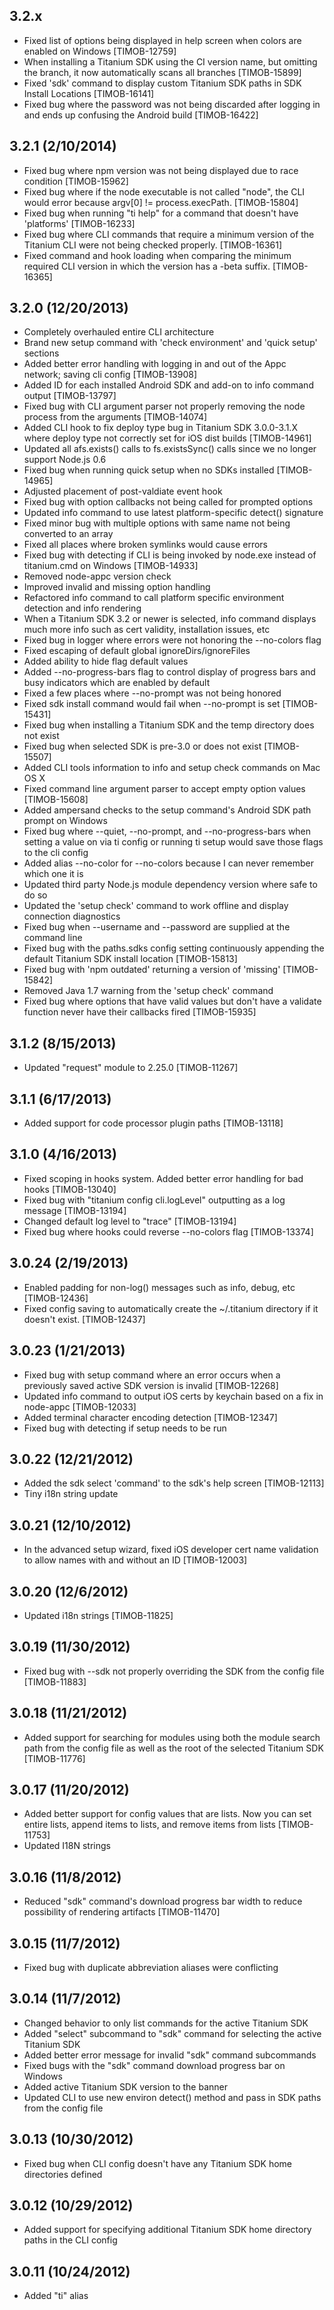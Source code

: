 3.2.x
-------------------
 * Fixed list of options being displayed in help screen when colors are enabled on Windows [TIMOB-12759]
 * When installing a Titanium SDK using the CI version name, but omitting the branch, it now automatically scans all branches [TIMOB-15899]
 * Fixed 'sdk' command to display custom Titanium SDK paths in SDK Install Locations [TIMOB-16141]
 * Fixed bug where the password was not being discarded after logging in and ends up confusing the Android build [TIMOB-16422]

3.2.1 (2/10/2014)
-------------------
 * Fixed bug where npm version was not being displayed due to race condition [TIMOB-15962]
 * Fixed bug where if the node executable is not called "node", the CLI would error because argv[0] != process.execPath. [TIMOB-15804]
 * Fixed bug when running "ti help" for a command that doesn't have 'platforms' [TIMOB-16233]
 * Fixed bug where CLI commands that require a minimum version of the Titanium CLI were not being checked properly. [TIMOB-16361]
 * Fixed command and hook loading when comparing the minimum required CLI version in which the version has a -beta suffix. [TIMOB-16365]

3.2.0 (12/20/2013)
-------------------
 * Completely overhauled entire CLI architecture
 * Brand new setup command with 'check environment' and 'quick setup' sections
 * Added better error handling with logging in and out of the Appc network; saving cli config [TIMOB-13908]
 * Added ID for each installed Android SDK and add-on to info command output [TIMOB-13797]
 * Fixed bug with CLI argument parser not properly removing the node process from the arguments [TIMOB-14074]
 * Added CLI hook to fix deploy type bug in Titanium SDK 3.0.0-3.1.X where deploy type not correctly set for iOS dist builds [TIMOB-14961]
 * Updated all afs.exists() calls to fs.existsSync() calls since we no longer support Node.js 0.6
 * Fixed bug when running quick setup when no SDKs installed [TIMOB-14965]
 * Adjusted placement of post-valdiate event hook
 * Fixed bug with option callbacks not being called for prompted options
 * Updated info command to use latest platform-specific detect() signature
 * Fixed minor bug with multiple options with same name not being converted to an array
 * Fixed all places where broken symlinks would cause errors
 * Fixed bug with detecting if CLI is being invoked by node.exe instead of titanium.cmd on Windows [TIMOB-14933]
 * Removed node-appc version check
 * Improved invalid and missing option handling
 * Refactored info command to call platform specific environment detection and info rendering
 * When a Titanium SDK 3.2 or newer is selected, info command displays much more info such as cert validity, installation issues, etc
 * Fixed bug in logger where errors were not honoring the --no-colors flag
 * Fixed escaping of default global ignoreDirs/ignoreFiles
 * Added ability to hide flag default values
 * Added --no-progress-bars flag to control display of progress bars and busy indicators which are enabled by default
 * Fixed a few places where --no-prompt was not being honored
 * Fixed sdk install command would fail when --no-prompt is set [TIMOB-15431]
 * Fixed bug when installing a Titanium SDK and the temp directory does not exist
 * Fixed bug when selected SDK is pre-3.0 or does not exist [TIMOB-15507]
 * Added CLI tools information to info and setup check commands on Mac OS X
 * Fixed command line argument parser to accept empty option values [TIMOB-15608]
 * Added ampersand checks to the setup command's Android SDK path prompt on Windows
 * Fixed bug where --quiet, --no-prompt, and --no-progress-bars when setting a value on via ti config or running ti setup would save those flags to the cli config
 * Added alias --no-color for --no-colors because I can never remember which one it is
 * Updated third party Node.js module dependency version where safe to do so
 * Updated the 'setup check' command to work offline and display connection diagnostics
 * Fixed bug when --username and --password are supplied at the command line
 * Fixed bug with the paths.sdks config setting continuously appending the default Titanium SDK install location [TIMOB-15813]
 * Fixed bug with 'npm outdated' returning a version of 'missing' [TIMOB-15842]
 * Removed Java 1.7 warning from the 'setup check' command
 * Fixed bug where options that have valid values but don't have a validate function never have their callbacks fired [TIMOB-15935]

3.1.2 (8/15/2013)
-------------------
 * Updated "request" module to 2.25.0 [TIMOB-11267]

3.1.1 (6/17/2013)
-------------------
 * Added support for code processor plugin paths [TIMOB-13118]

3.1.0 (4/16/2013)
-------------------
 * Fixed scoping in hooks system. Added better error handling for bad hooks [TIMOB-13040]
 * Fixed bug with "titanium config cli.logLevel" outputting as a log message [TIMOB-13194]
 * Changed default log level to "trace" [TIMOB-13194]
 * Fixed bug where hooks could reverse --no-colors flag [TIMOB-13374]

3.0.24 (2/19/2013)
-------------------
 * Enabled padding for non-log() messages such as info, debug, etc [TIMOB-12436]
 * Fixed config saving to automatically create the ~/.titanium directory if it doesn't exist. [TIMOB-12437]

3.0.23 (1/21/2013)
-------------------
 * Fixed bug with setup command where an error occurs when a previously saved active SDK version is invalid [TIMOB-12268]
 * Updated info command to output iOS certs by keychain based on a fix in node-appc [TIMOB-12033]
 * Added terminal character encoding detection [TIMOB-12347]
 * Fixed bug with detecting if setup needs to be run

3.0.22 (12/21/2012)
-------------------
 * Added the sdk select 'command' to the sdk's help screen [TIMOB-12113]
 * Tiny i18n string update

3.0.21 (12/10/2012)
-------------------
 * In the advanced setup wizard, fixed iOS developer cert name validation to allow names with and without an ID [TIMOB-12003]

3.0.20 (12/6/2012)
-------------------
 * Updated i18n strings [TIMOB-11825]

3.0.19 (11/30/2012)
-------------------
 * Fixed bug with --sdk not properly overriding the SDK from the config file [TIMOB-11883]

3.0.18 (11/21/2012)
-------------------
 * Added support for searching for modules using both the module search path from the config file as well as the root of the selected Titanium SDK [TIMOB-11776]

3.0.17 (11/20/2012)
-------------------
 * Added better support for config values that are lists. Now you can set entire lists, append items to lists, and remove items from lists [TIMOB-11753]
 * Updated I18N strings

3.0.16 (11/8/2012)
-------------------
 * Reduced "sdk" command's download progress bar width to reduce possibility of rendering artifacts [TIMOB-11470]

3.0.15 (11/7/2012)
-------------------
 * Fixed bug with duplicate abbreviation aliases were conflicting

3.0.14 (11/7/2012)
-------------------
 * Changed behavior to only list commands for the active Titanium SDK
 * Added "select" subcommand to "sdk" command for selecting the active Titanium SDK
 * Added better error message for invalid "sdk" command subcommands
 * Fixed bugs with the "sdk" command download progress bar on Windows
 * Added active Titanium SDK version to the banner
 * Updated CLI to use new environ detect() method and pass in SDK paths from the config file

3.0.13 (10/30/2012)
-------------------
 * Fixed bug when CLI config doesn't have any Titanium SDK home directories defined

3.0.12 (10/29/2012)
-------------------
 * Added support for specifying additional Titanium SDK home directory paths in the CLI config

3.0.11 (10/24/2012)
-------------------
 * Added "ti" alias
